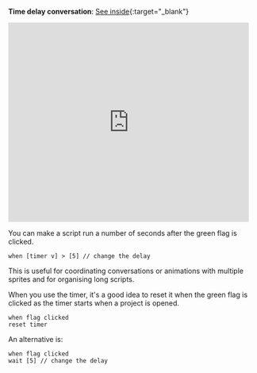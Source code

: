 **Time delay conversation**: [See inside](https://scratch.mit.edu/projects/499336065/editor){:target="_blank"}

<div class="scratch-preview">
  <iframe allowtransparency="true" width="485" height="402" src="https://scratch.mit.edu/projects/embed/499336065/?autostart=false" frameborder="0"></iframe>
</div>

You can make a script run a number of seconds after the green flag is clicked.

```blocks3
when [timer v] > [5] // change the delay
```

This is useful for coordinating conversations or animations with multiple sprites and for organising long scripts.

When you use the timer, it's a good idea to reset it when the green flag is clicked as the timer starts when a project is opened.

```blocks3
when flag clicked
reset timer
```

An alternative is:
```blocks3
when flag clicked
wait [5] // change the delay
```
